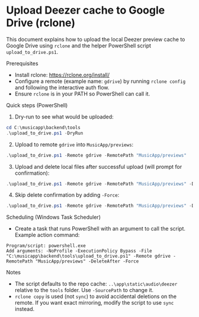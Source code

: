 # Upload Deezer cache to Google Drive (rclone)

This document explains how to upload the local Deezer preview cache to Google Drive using `rclone` and the helper PowerShell script `upload_to_drive.ps1`.

Prerequisites
- Install rclone: https://rclone.org/install/
- Configure a remote (example name: `gdrive`) by running `rclone config` and following the interactive auth flow.
- Ensure `rclone` is in your PATH so PowerShell can call it.

Quick steps (PowerShell)

1. Dry-run to see what would be uploaded:

```powershell
cd C:\musicapp\backend\tools
.\upload_to_drive.ps1 -DryRun
```

2. Upload to remote `gdrive` into `MusicApp/previews`:

```powershell
.\upload_to_drive.ps1 -Remote gdrive -RemotePath "MusicApp/previews"
```

3. Upload and delete local files after successful upload (will prompt for confirmation):

```powershell
.\upload_to_drive.ps1 -Remote gdrive -RemotePath "MusicApp/previews" -DeleteAfter
```

4. Skip delete confirmation by adding `-Force`:

```powershell
.\upload_to_drive.ps1 -Remote gdrive -RemotePath "MusicApp/previews" -DeleteAfter -Force
```

Scheduling (Windows Task Scheduler)
- Create a task that runs PowerShell with an argument to call the script. Example action command:

```text
Program/script: powershell.exe
Add arguments: -NoProfile -ExecutionPolicy Bypass -File "C:\musicapp\backend\tools\upload_to_drive.ps1" -Remote gdrive -RemotePath "MusicApp/previews" -DeleteAfter -Force
```

Notes
- The script defaults to the repo cache: `..\app\static\audio\deezer` relative to the `tools` folder. Use `-SourcePath` to change it.
- `rclone copy` is used (not `sync`) to avoid accidental deletions on the remote. If you want exact mirroring, modify the script to use `sync` instead.
